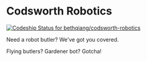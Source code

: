 # Codsworth Robotics

[ ![Codeship Status for bethqiang/codsworth-robotics](https://app.codeship.com/projects/daec5a60-bbe2-0134-0cb3-5a03597929fb/status?branch=master)](https://app.codeship.com/projects/195769)

Need a robot butler? We've got you covered.

Flying butlers? Gardener bot? Gotcha!
